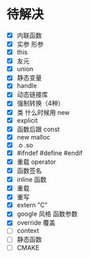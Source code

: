 # 待解决

- [x] 内联函数
- [x] 实参 形参
- [x] this
- [x] 友元
- [x] union
- [x] 静态变量
- [x] handle
- [x] 动态链接库
- [x] 强制转换（4种）
- [x] 类 什么时候用 new
- [x] explicit
- [x] 函数后跟 const
- [x] new malloc
- [x] .o .so
- [x] #ifndef #define #endif
- [x] 重载 operator
- [x] 函数签名
- [x] inline 函数
- [x] 重载
- [x] 重写
- [x] extern "C"
- [x] google 风格 函数参数
- [x] override 覆盖
- [ ] context
- [ ] 静态函数
- [ ] CMAKE
